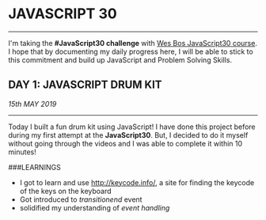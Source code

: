 # JAVASCRIPT 30

----

I'm taking the **#JavaScript30 challenge** with [Wes Bos JavaScript30 course](https://github.com/wesbos/JavaScript30 "JavaScript30"). I hope that by documenting my daily progress here, I will be able to stick to this commitment and build up JavaScript and Problem Solving Skills.


## DAY 1: JAVASCRIPT DRUM KIT
*15th MAY 2019*

-----

Today I built a fun drum kit using JavaScript! I have done this project before during my first attempt at the **JavaScript30**. But, I decided to do it myself without going through the videos and I was able to complete it within 10 minutes!

###LEARNINGS

+ I got to learn and use <http://keycode.info/>, a site for finding the keycode of the keys on the keyboard
+ Got introduced to _transitionend_ event
+ solidified my understanding of _event handling_ 

